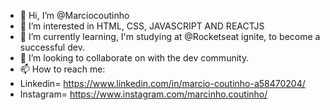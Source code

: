 - 👋 Hi, I’m @Marciocoutinho
- 👀 I’m interested in HTML, CSS, JAVASCRIPT AND REACTJS
- 🌱 I’m currently learning, I'm studying at @Rocketseat ignite, to become a successful dev.
- 💞️ I’m looking to collaborate on with the dev community.
- 📫 How to reach me:
- Linkedin= https://www.linkedin.com/in/marcio-coutinho-a58470204/
- Instagram= https://www.instagram.com/marcinho.coutinho/

<!---
Marciocoutinho/Marciocoutinho is a ✨ special ✨ repository because its `README.md` (this file) appears on your GitHub profile.
You can click the Preview link to take a look at your changes.
--->
